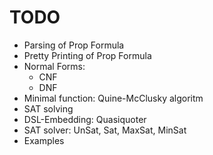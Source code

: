 # TODO

* Parsing of Prop Formula
* Pretty Printing of Prop Formula
* Normal Forms:
	* CNF
	* DNF
* Minimal function: Quine-McClusky algoritm
* SAT solving
* DSL-Embedding: Quasiquoter
* SAT solver: UnSat, Sat, MaxSat, MinSat
* Examples
